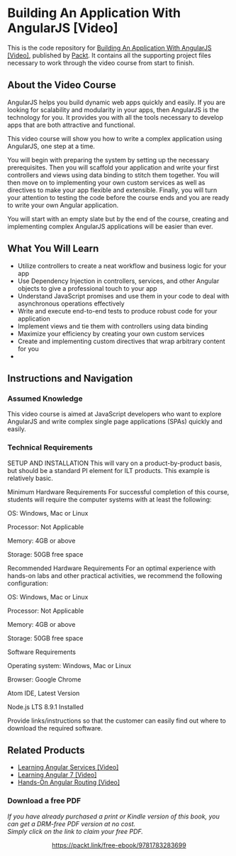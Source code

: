 # Building An Application With AngularJS [Video]
This is the code repository for [Building An Application With AngularJS [Video]](https://www.packtpub.com/web-development/building-application-angularjs-video), published by [Packt](https://www.packtpub.com). It contains all the supporting project files necessary to work through the video course from start to finish.
## About the Video Course

AngularJS helps you build dynamic web apps quickly and easily. If you are looking for scalability and modularity in your apps, then AngularJS is the technology for you. It provides you with all the tools necessary to develop apps that are both attractive and functional.

This video course will show you how to write a complex application using AngularJS, one step at a time.

You will begin with preparing the system by setting up the necessary prerequisites. Then you will scaffold your application and write your first controllers and views using data binding to stitch them together. You will then move on to implementing your own custom services as well as directives to make your app flexible and extensible. Finally, you will turn your attention to testing the code before the course ends and you are ready to write your own Angular application.

You will start with an empty slate but by the end of the course, creating and implementing complex AngularJS applications will be easier than ever.

<H2>What You Will Learn</H2>
<DIV class=book-info-will-learn-text>
<UL>
<LI>Utilize controllers to create a neat workflow and business logic for your app
<LI>Use Dependency Injection in controllers, services, and other Angular objects to give a professional touch to your app
<LI>Understand JavaScript promises and use them in your code to deal with asynchronous operations effectively
<LI>Write and execute end-to-end tests to produce robust code for your application
<LI>Implement views and tie them with controllers using data binding
<LI>Maximize your efficiency by creating your own custom services
<LI>Create and implementing custom directives that wrap arbitrary content for you
<LI></LI></UL></DIV>

## Instructions and Navigation
### Assumed Knowledge
This video course is aimed at JavaScript developers who want to explore AngularJS and write complex single page applications (SPAs) quickly and easily.

### Technical Requirements

SETUP AND INSTALLATION
This will vary on a product-by-product basis, but should be a standard PI element for ILT products. This example is relatively basic.

Minimum Hardware Requirements
For successful completion of this course, students will require the computer systems with at least the following:


OS: Windows, Mac or Linux



Processor: Not Applicable



Memory: 4GB or above



Storage: 50GB free space


Recommended Hardware Requirements
For an optimal experience with hands-on labs and other practical activities, we recommend the following configuration:


OS: Windows, Mac or Linux



Processor: Not Applicable



Memory: 4GB or above



Storage: 50GB free space


Software Requirements

Operating system: Windows, Mac or Linux



Browser: Google Chrome



Atom IDE, Latest Version



Node.js LTS 8.9.1 Installed


Provide links/instructions so that the customer can easily find out where to download the required software.



## Related Products
* [Learning Angular Services [Video]](https://www.packtpub.com/web-development/learning-angular-services-video )
* [Learning Angular 7 [Video]](https://www.packtpub.com/web-development/learning-angular-7-video)
* [Hands-On Angular Routing [Video]](https://www.packtpub.com/web-development/hands-angular-routing-video)


### Download a free PDF

 <i>If you have already purchased a print or Kindle version of this book, you can get a DRM-free PDF version at no cost.<br>Simply click on the link to claim your free PDF.</i>
<p align="center"> <a href="https://packt.link/free-ebook/9781783283699">https://packt.link/free-ebook/9781783283699 </a> </p>